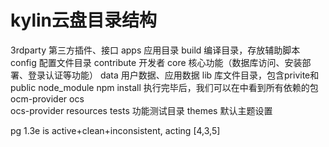 # kylin云盘目录结构
   3rdparty     第三方插件、接口
   apps         应用目录
   build        编译目录，存放辅助脚本
   config       配置文件目录
   contribute   开发者
   core         核心功能（数据库访问、安装部署、登录认证等功能）
   data         用户数据、应用数据
   lib          库文件目录，包含privite和public
   node_module  npm install 执行完毕后，我们可以在中看到所有依赖的包
   ocm-provider
   ocs          
   ocs-provider
   resources
   tests        功能测试目录
   themes       默认主题设置



pg 1.3e is active+clean+inconsistent, acting [4,3,5]

